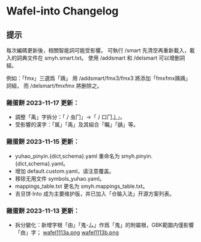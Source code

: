 # Wafel-into Changelog

## 提示

每次編碼更新後，相關智能詞可能受影響。
可執行 /smart 先清空再重新載入，載入的詞典文件在 smyh.smart.txt。
使用 /addsmart 和 /delsmart 可以增删詞組。

例如：「fmx」三選爲「踽」
用 /addsmart/fmx3/fmx3 將添加「fmxfmx踽踽」詞組，
而 /delsmart/fmxfmx 將删除之。
### 雞蛋餅 2023-11-17 更新：

- 調整「禹」字拆分：「丿虫冂」→「丿口冂丄」。
- 受影響的漢字：「属」「禹」及其組合「瞩」「龋」等。


### 雞蛋餅 2023-11-15 更新：
- yuhao_pinyin.{dict,schema}.yaml 重命名为 smyh.pinyin.{dict,schema}.yaml。
- 增加 default.custom.yaml，请注意覆盖。
- 移除无用文件 symbols_yuhao.yaml。
- mappings_table.txt 更名为 smyh.mappings_table.txt。
- 吉旦饼·Into 成为主要维护版，并已加入「仓输入法」开源方案列表。

### 雞蛋餅 2023-11-13 更新：

- 拆分變化：新增字根「甶」「鬼-厶」作爲「鬼」的附屬根，GBK範圍内僅影響「甶」字；
[wafel1113a.png](https://i.postimg.cc/TPXKrc8m/wafel1113a.png)
[wafel1113b.png](https://i.postimg.cc/6pxWS5Hx/wafel1113b.png)

